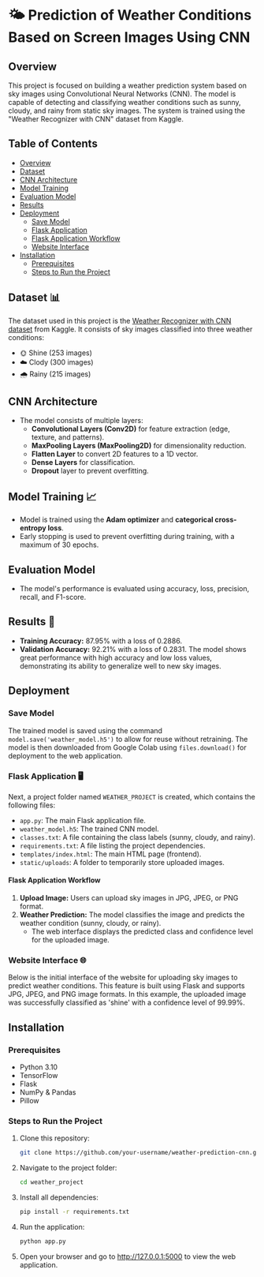 # 🌤️ Prediction of Weather Conditions Based on Screen Images Using CNN

## Overview
This project is focused on building a weather prediction system based on sky images using Convolutional Neural Networks (CNN). The model is capable of detecting and classifying weather conditions such as sunny, cloudy, and rainy from static sky images. The system is trained using the "Weather Recognizer with CNN" dataset from Kaggle.

## Table of Contents
- [Overview](#overview)
- [Dataset](#dataset-)
- [CNN Architecture](#cnn-architecture-)
- [Model Training](#model-training-)
- [Evaluation Model](#evaluation-model-)
- [Results](#results-)
- [Deployment](#deployment-)
  - [Save Model](#save-model-)
  - [Flask Application](#flask-application-)
  - [Flask Application Workflow](#flask-application-workflow-)
  - [Website Interface](#website-interface-)
- [Installation](#installation-)
  - [Prerequisites](#prerequisites-)
  - [Steps to Run the Project](#steps-to-run-the-project-)

## Dataset 📊
The dataset used in this project is the [Weather Recognizer with CNN dataset](https://www.kaggle.com/datasets/abhay06102003/weather-recognizer-with-cnn) from Kaggle. It consists of sky images classified into three weather conditions:
- 🌞 Shine (253 images)
- ☁️ Clody (300 images)
- 🌧️ Rainy (215 images)

## CNN Architecture
- The model consists of multiple layers:
  - **Convolutional Layers (Conv2D)** for feature extraction (edge, texture, and patterns).
  - **MaxPooling Layers (MaxPooling2D)** for dimensionality reduction.
  - **Flatten Layer** to convert 2D features to a 1D vector.
  - **Dense Layers** for classification.
  - **Dropout** layer to prevent overfitting.

## Model Training 📈
- Model is trained using the **Adam optimizer** and **categorical cross-entropy loss**.
- Early stopping is used to prevent overfitting during training, with a maximum of 30 epochs.

## Evaluation Model
- The model's performance is evaluated using accuracy, loss, precision, recall, and F1-score.

## Results 🎯
- **Training Accuracy:** 87.95% with a loss of 0.2886.
- **Validation Accuracy:** 92.21% with a loss of 0.2831.
The model shows great performance with high accuracy and low loss values, demonstrating its ability to generalize well to new sky images.

## Deployment
### Save Model
The trained model is saved using the command `model.save('weather_model.h5')` to allow for reuse without retraining. The model is then downloaded from Google Colab using `files.download()` for deployment to the web application.

### Flask Application 🖥️
Next, a project folder named `WEATHER_PROJECT` is created, which contains the following files:
- `app.py`: The main Flask application file.
- `weather_model.h5`: The trained CNN model.
- `classes.txt`: A file containing the class labels (sunny, cloudy, and rainy).
- `requirements.txt`: A file listing the project dependencies.
- `templates/index.html`: The main HTML page (frontend).
- `static/uploads`: A folder to temporarily store uploaded images.

#### Flask Application Workflow
1. **Upload Image:** Users can upload sky images in JPG, JPEG, or PNG format.
2. **Weather Prediction:** The model classifies the image and predicts the weather condition (sunny, cloudy, or rainy).
   - The web interface displays the predicted class and confidence level for the uploaded image.

### Website Interface 🌐
Below is the initial interface of the website for uploading sky images to predict weather conditions. This feature is built using Flask and supports JPG, JPEG, and PNG image formats. In this example, the uploaded image was successfully classified as 'shine' with a confidence level of 99.99%.

## Installation
### Prerequisites
- Python 3.10
- TensorFlow
- Flask
- NumPy & Pandas
- Pillow

### Steps to Run the Project
1. Clone this repository:
   ```bash
   git clone https://github.com/your-username/weather-prediction-cnn.git
2. Navigate to the project folder:
   ```bash
   cd weather_project
3. Install all dependencies:
   ```bash
   pip install -r requirements.txt
4. Run the application:
   ```bash
   python app.py
5. Open your browser and go to http://127.0.0.1:5000 to view the web application.

   

